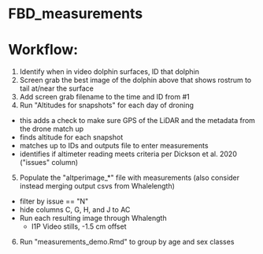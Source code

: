 # FBD_measurements

# Workflow:

1. Identify when in video dolphin surfaces, ID that dolphin
2. Screen grab the best image of the dolphin above that shows rostrum to tail at/near the surface
3. Add screen grab filename to the time and ID from #1
4. Run "Altitudes for snapshots" for each day of droning
  - this adds a check to make sure GPS of the LiDAR and the metadata from the drone match up
  - finds altitude for each snapshot
  - matches up to IDs and outputs file to enter measurements
  - identifies if altimeter reading meets criteria per Dickson et al. 2020 ("issues" column)
5. Populate the "altperimage_*" file with measurements (also consider instead merging output csvs from Whalelength)
  - filter by issue == "N"
  - hide columns C, G, H, and J to AC
  - Run each resulting image through Whalength
    - I1P Video stills, -1.5 cm offset
6. Run "measurements_demo.Rmd" to group by age and sex classes
